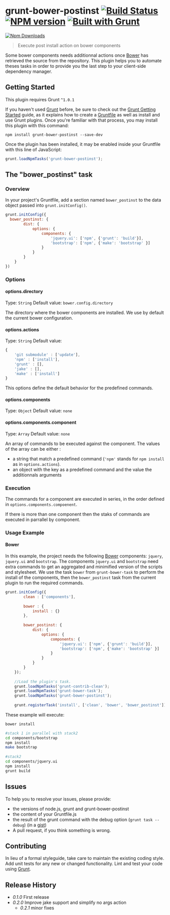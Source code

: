 # grunt-bower-postinst [![Build Status](https://travis-ci.org/krampstudio/grunt-bower-postinst.png?branch=master)](https://travis-ci.org/krampstudio/grunt-bower-postinst) [![NPM version](https://badge.fury.io/js/ggrunt-bower-postinst.png)](http://badge.fury.io/js/grunt-bower-postinst) [![Built with Grunt](https://cdn.gruntjs.com/builtwith.png)](http://gruntjs.com/)

[![Npm Downloads](https://nodei.co/npm/grunt-bower-postinst.png?downloads=true&stars=true)](https://nodei.co/npm/grunt-bower-postinst.png?downloads=true&stars=true)

> Execute post install action on bower components

Some bower components needs additionnal actions once [Bower][bower] has retrieved the source from the repository. This plugin helps you to automate theses tasks in order to provide you the last step to your client-side dependency manager. 

## Getting Started

This plugin requires Grunt `^1.0.1`

If you haven't used [Grunt](http://gruntjs.com/) before, be sure to check out the [Grunt Getting Started](http://gruntjs.com/getting-started) guide, as it explains how to create a [Gruntfile](http://gruntjs.com/sample-gruntfile) as well as install and use Grunt plugins. Once you're familiar with that process, you may install this plugin with this command:


```shell
npm install grunt-bower-postinst --save-dev
```

Once the plugin has been installed, it may be enabled inside your Gruntfile with this line of JavaScript:

```js
grunt.loadNpmTasks('grunt-bower-postinst');
```

## The "bower_postinst" task

### Overview
In your project's Gruntfile, add a section named `bower_postinst` to the data object passed into `grunt.initConfig()`.

```js
grunt.initConfig({
  bower_postinst: {
        dist: {
            options: {
                components: {
                    'jquery.ui': ['npm', {'grunt': 'build'}],
                    'bootstrap': ['npm', {'make': 'bootstrap' }]
                }
            }
        }
    }
})
```

### Options

#### options.directory
Type: `String`
Default value: `bower.config.directory`

The directory where the bower components are installed. We use by default the current bower configuration.

#### options.actions
Type: `String`
Default value: 
```js
{
    'git submodule' : ['update'],
    'npm' : ['install'],
    'grunt' : [],
    'jake' : [],
    'make' : ['install']
}
```

This options define the default behavior for the predefined commands. 


#### options.components
Type: `Object`
Default value: `none`

#### options.components.component
Type: `Array`
Default value: `none`

An array of commands to be executed against the component. The values of the array can be either :
 - a string that match a predefined command (`'npm'` stands for `npm install` as in `options.actions`).
 - an object with the key as a  predefined command and the value the additionnals arguments

### Execution

The commands for a component are executed in series, in the order defined in `options.components.compoenent`.

If there is more than one component then the staks of commands are executed in parrallel by component.

### Usage Example

#### Bower 
In this example, the project needs the following [Bower][bower] components: `jquery`, `jquery.ui` and `bootstrap`. The components `jquery.ui` and `bootstrap` need extra commands to get an aggregated and minimified version of the scripts and stylesheet. 
We use the task `bower` from `grunt-bower-task` to perform the install of the components, then the `bower_postinst` task from the current plugin to run the required commands.

```js
grunt.initConfig({
        clean : ['components'],
        
        bower : {
            install : {}  
        },
        
        bower_postinst: {
            dist: {
                options: {
                    components: {
                        'jquery.ui': ['npm', {'grunt': 'build'}],
                        'bootstrap': ['npm', {'make': 'bootstrap' }]
                    }
                }
            }
        }    
    });
    
    //Load the plugin's task.
    grunt.loadNpmTasks('grunt-contrib-clean');
    grunt.loadNpmTasks('grunt-bower-task');
    grunt.loadNpmTasks('grunt-bower-postinst');
    
    grunt.registerTask('install', ['clean', 'bower', 'bower_postinst']);
```

These example will execute:
```bash
bower install

#stack 1 in parallel with stack2
cd components/bootstrap
npm install
make bootstrap
 
#stack2
cd components/jquery.ui
npm install
grunt build
```

## Issues

To help you to resolve your issues, please provide:
 - the versions of node.js, grunt and grunt-bower-postinst
 - the content of your Gruntfile.js
 - the result of the grunt command with the debug option (`grunt task --debug`) (in a [gist](https://gist.github.com/))
 - A pull request, if you think something is wrong.
 

## Contributing

In lieu of a formal styleguide, take care to maintain the existing coding style. Add unit tests for any new or changed functionality. Lint and test your code using [Grunt](http://gruntjs.com/).

## Release History

* _0.1.0_ First release
* _0.2.0_ Improve jake support and simplify no args action
  * _0.2.1_ minor fixes


[bower]: https://bower.io
